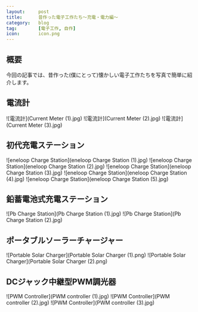 ```yaml
---
layout:		post
title:		昔作った電子工作たち～充電・電力編～
category:	blog
tag:		[電子工作, 自作]
icon:		icon.png
---
```


## 概要

今回の記事では、昔作った(僕にとって)懐かしい電子工作たちを写真で簡単に紹介します。

## 電流計

![電流計](Current Meter (1).jpg)
![電流計](Current Meter (2).jpg)
![電流計](Current Meter (3).jpg)

## 初代充電ステーション

![eneloop Charge Station](eneloop Charge Station (1).jpg)
![eneloop Charge Station](eneloop Charge Station (2).jpg)
![eneloop Charge Station](eneloop Charge Station (3).jpg)
![eneloop Charge Station](eneloop Charge Station (4).jpg)
![eneloop Charge Station](eneloop Charge Station (5).jpg)

## 鉛蓄電池式充電ステーション

![Pb Charge Station](Pb Charge Station (1).jpg)
![Pb Charge Station](Pb Charge Station (2).jpg)

## ポータブルソーラーチャージャー

![Portable Solar Charger](Portable Solar Charger (1).png)
![Portable Solar Charger](Portable Solar Charger (2).png)

## DCジャック中継型PWM調光器

![PWM Controller](PWM controller (1).jpg)
![PWM Controller](PWM controller (2).jpg)
![PWM Controller](PWM controller (3).jpg)

